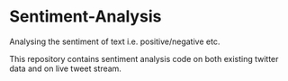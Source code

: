# Sentiment-Analysis
Analysing the sentiment of text i.e. positive/negative etc.

This repository contains sentiment analysis code on both existing twitter data and on live tweet stream.

